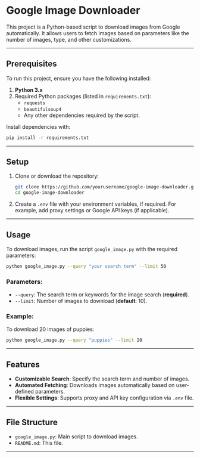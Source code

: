 # Google Image Downloader

This project is a Python-based script to download images from Google automatically. It allows users to fetch images based on parameters like the number of images, type, and other customizations.

---

## Prerequisites

To run this project, ensure you have the following installed:

1. **Python 3.x**
2. Required Python packages (listed in `requirements.txt`):
   - `requests`
   - `beautifulsoup4`
   - Any other dependencies required by the script.

Install dependencies with:
```bash
pip install -r requirements.txt
```

---

## Setup

1. Clone or download the repository:
   ```bash
   git clone https://github.com/yourusername/google-image-downloader.git
   cd google-image-downloader
   ```

2. Create a `.env` file with your environment variables, if required. For example, add proxy settings or Google API keys (if applicable).

---

## Usage

To download images, run the script `google_image.py` with the required parameters:

```bash
python google_image.py --query "your search term" --limit 50
```

### Parameters:

- `--query`: The search term or keywords for the image search (**required**).
- `--limit`: Number of images to download (**default**: 10).

### Example:

To download 20 images of puppies:
```bash
python google_image.py --query "puppies" --limit 20
```

---

## Features

- **Customizable Search**: Specify the search term and number of images.
- **Automated Fetching**: Downloads images automatically based on user-defined parameters.
- **Flexible Settings**: Supports proxy and API key configuration via `.env` file.

---

## File Structure

- `google_image.py`: Main script to download images.
- `README.md`: This file.

---

